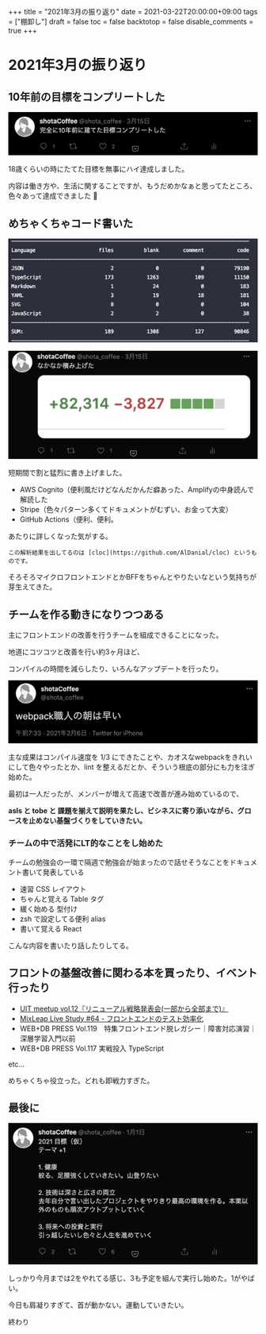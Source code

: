 +++
title = "2021年3月の振り返り"
date = 2021-03-22T20:00:00+09:00
tags = ["棚卸し"]
draft = false
toc = false
backtotop = false
disable_comments = true
+++
# 2021年3月の振り返り

## 10年前の目標をコンプリートした

![images/Untitled.png](images/Untitled.png)

18歳くらいの時にたてた目標を無事にハイ達成しました。

内容は働き方や、生活に関することですが、もうだめかなぁと思ってたところ、色々あって達成できました 🙌

## めちゃくちゃコード書いた

![images/Untitled%201.png](images/Untitled%201.png)

![images/Untitled%202.png](images/Untitled%202.png)

短期間で割と猛烈に書き上げました。

- AWS Cognito（便利風だけどなんだかんだ癖あった、Amplifyの中身読んで解読した
- Stripe（色々パターン多くてドキュメントがむずい、お金って大変）
- GitHub Actions（便利、便利。

あたりに詳しくなった気がする。

`この解析結果を出してるのは [cloc](https://github.com/AlDanial/cloc) というものです。`

そろそろマイクロフロントエンドとかBFFをちゃんとやりたいなという気持ちが芽生えてきた。

## チームを作る動きになりつつある

主にフロントエンドの改善を行うチームを組成できることになった。

地道にコツコツと改善を行い約3ヶ月ほど、

コンパイルの時間を減らしたり、いろんなアップデートを行ったり。

![images/Untitled%203.png](images/Untitled%203.png)

主な成果はコンパイル速度を 1/3 にできたことや、カオスなwebpackをきれいにして色々やったとか、lint を整えるだとか、そういう根底の部分にも力を注ぎ始めた。

最初は一人だったが、メンバーが増えて高速で改善が進み始めているので、

**asIs と tobe と 課題を揃えて説明を果たし、ビシネスに寄り添いながら、グロースを止めない基盤づくりをしていきたい。**

### チームの中で活発にLT的なことをし始めた

チームの勉強会の一環で隔週で勉強会が始まったので話せそうなことをドキュメント書いて発表している

- 速習 CSS レイアウト
- ちゃんと覚える Table タグ
- 緩く始める 型付け
- zsh で設定してる便利 alias
- 書いて覚える React

こんな内容を書いたり話したりしてる。

## フロントの基盤改善に関わる本を買ったり、イベント行ったり

- [UIT meetup vol.12『リニューアル戦略発表会(一部から全部まで)』](https://uit.connpass.com/event/201312/)
- [MixLeap Live Study #64 - フロントエンドのテスト効率化](https://yahoo-osaka.connpass.com/event/201930/)
- WEB+DB PRESS Vol.119　特集フロントエンド脱レガシー｜障害対応演習｜深層学習入門以前
- WEB+DB PRESS Vol.117 実戦投入 TypeScript

etc...

めちゃくちゃ役立った。どれも即戦力すぎた。

## 最後に

![images/Untitled%204.png](images/Untitled%204.png)

しっかり今月までは2をやれてる感じ、3も予定を組んで実行し始めた。1がやばい。

今日も肩凝りすぎて、首が動かない。運動していきたい。

終わり
